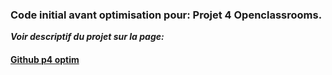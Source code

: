 ### Code initial avant optimisation pour: Projet 4 Openclassrooms.

***Voir descriptif du projet sur la page:***

#### [Github p4 optim](https://github.com/Sandrine-a/sandrinealphonse_4_13042021)